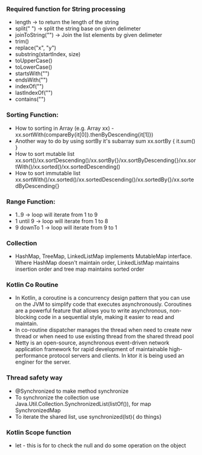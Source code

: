 ### Required function for String processing
- length -> to return the length of the string<br /> 
- split(" ") -> split the string base on given delimeter<br /> 
- joinToString("") -> Join the list elements by given delimeter<br />
- trim()
- replace("x", "y")
- substring(startIndex, size)
- toUpperCase()
- toLowerCase()
- startsWith("")
- endsWith("")
- indexOf("")
- lastIndexOf("")
- contains("")

### Sorting Function:
- How to sorting in Array (e.g. Array<IntArray> xx) - xx.sortWith(compareBy<IntArray>{it[0]}.thenByDescending{it[1]})
- Another way to do by using sortBy it's subarray sum  xx.sortBy { it.sum() }
- How to sort mutable list xx.sort()/xx.sortDescending()/xx.sortBy{}/xx.sortByDescending{}/xx.sortWith()/xx.sorted()/xx.sortedDescending()
- How to sort immutable list xx.sortWith()/xx.sorted()/xx.sortedDescending()/xx.sortedBy{}/xx.sortedByDescending{}

### Range Function:
- 1..9 -> loop will iterate from 1 to 9<br />
- 1 until 9 -> loop will iterate from 1 to 8<br /> 
- 9 downTo 1 -> loop will iterate from 9 to 1<br />

### Collection
- HashMap, TreeMap, LinkedListMap implements MutableMap interface. Where HashMap doesn't maintain order, LinkedListMap maintains insertion order and tree map maintains sorted order 

### Kotlin Co Routine
- In Kotlin, a coroutine is a concurrency design pattern that you can use on the JVM to simplify code that executes asynchronously. Coroutines are a powerful feature that allows you to write asynchronous, non-blocking code in a sequential style, making it easier to read and maintain.
- In co-routine dispatcher manages the thread when need to create new thread or when need to use existing thread from the shared thread pool
- Netty is an open-source, asynchronous event-driven network application framework for rapid development of maintainable high-performance protocol servers and clients. In ktor it is being used an enginer for the server.

### Thread safety way
- @Synchronized to make method synchronize
- To synchronize the collection use Java.Util.Collection.SynchronizedList(listOf()), for map SynchronizedMap
- To iterate the shared list, use synchronized(lst){ do things}

### Kotlin Scope function
- let - this is for to check the null and do some operation on the object


